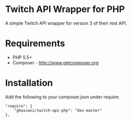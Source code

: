 # Twitch API Wrapper for PHP

A simple Twitch API wrapper for version 3 of their rest API.

# Requirements
- PHP 5.5+
- Composer - http://www.getcomposer.org

# Installation
Add the following to your composer.json under require:

    "require": {
        "ghassani/twitch-api-php": "dev-master"
    },